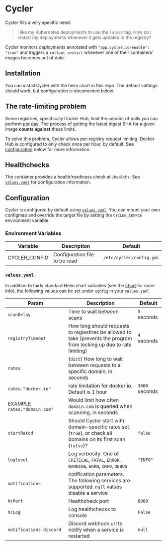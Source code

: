 # Cycler

Cycler fills a very specific need:

> I like my Kubernetes deployments to use the `latest` tag. How do I 
> restart my deployments whenever it gets updated in the registry?

Cycler monitors deployments annotated with `"app.cycler.io/enable": "true"` and triggers
a `rollout restart` whenever one of their containers' images becomes out of date.

## Installation

You can install Cycler with the helm chart in this repo. The default settings should work,
but configuration is documented below.

## The rate-limiting problem

Some registries, specifically Docker Hub, limit the amount of pulls you can perform [per day](https://docs.docker.com/docker-hub/download-rate-limit/).
The process of getting the latest digest SHA for a given image **counts against** these limits.

To solve this problem, Cycler allows per-registry request limiting. Docker Hub is configured
to only check once per hour, by default. See [configuration](Configuration) below for more
information.

## Healthchecks

The container provides a health/readiness check at `/healthz`. See [`values.yaml`](#valuesyaml) for configuration information.

## Configuration

Cycler is configured by default using [`values.yaml`](./helm/cycler/values.yaml).
You can mount your own configmap and override the target file by setting the
`CYCLER_CONFIG` environment variable

### Environment Variables

| Variable | Description | Default
|-|-|-|
| CYCLER_CONFIG | Configuration file to be read | `/etc/cycler/config.yml`

### `values.yaml`
In addition to fairly standard Helm chart variables (see the [chart](./helm/cycler) for more info), the following values can be set under [`config`](./helm/cycler/values.yaml#L114) in your `values.yaml`

| Param | Description | Default
|-|-|-|
| `scanDelay` | Time to wait between scans | `5` seconds
| `registryTimeout` | How long should requests to regiestires be allowed to take (prevents the program from locking up due to rate limiting) | `4` seconds
| `rates` | (`dict`) How long to wait between requests to a specific domain, in seconds
| `rates."docker.io"` | rate limitation for docker.io. Default is 1 hour | `3600` seconds
| EXAMPLE `rates."domain.com"` | Would limit how often `domain.com` is queried when scanning, in seconds |
| `startRated` | Should Cycler start with domain-specific rates set (`true`), or check all domains on its first scan (`false`)? | `false`
| `loglevel` | Log verbosity. One of `CRITICAL`, `FATAL`, `ERROR`, `WARNING`, `WARN`, `INFO`, `DEBUG` | `"INFO"`
| `notifications` | notification parameters. The following services are supported. `null` values disable a service
| `hcPort` | Healthcheck port | `8080`
| `hcLog` | Log healthchecks to console | `False`
| `notifications.discord` | Discord webhook url to notify when a service is restarted | `null`